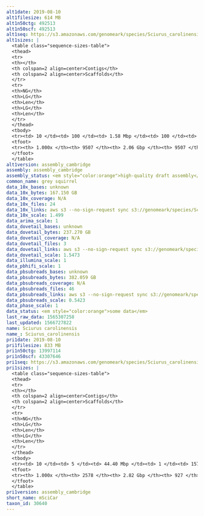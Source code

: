```yaml
---
alt1date: 2019-08-10
alt1filesize: 614 MB
alt1n50ctg: 492513
alt1n50scf: 492513
alt1seq: https://s3.amazonaws.com/genomeark/species/Sciurus_carolinensis/mSciCar1/assembly_cambridge/mSciCar1.alt.asm.20190810.fasta.gz
alt1sizes: |
  <table class="sequence-sizes-table">
  <thead>
  <tr>
  <th></th>
  <th colspan=2 align=center>Contigs</th>
  <th colspan=2 align=center>Scaffolds</th>
  </tr>
  <tr>
  <th>NG</th>
  <th>LG</th>
  <th>Len</th>
  <th>LG</th>
  <th>Len</th>
  </tr>
  </thead>
  <tbody>
  <tr><td> 10 </td><td> 100 </td><td> 1.58 Mbp </td><td> 100 </td><td> 1.58 Mbp </td></tr>  <tr><td> 20 </td><td> 253 </td><td> 1.15 Mbp </td><td> 253 </td><td> 1.15 Mbp </td></tr>  <tr><td> 30 </td><td> 455 </td><td> 0.88 Mbp </td><td> 455 </td><td> 0.88 Mbp </td></tr>  <tr><td> 40 </td><td> 725 </td><td> 0.66 Mbp </td><td> 725 </td><td> 0.66 Mbp </td></tr>  <tr style="background-color:#cccccc;"><td> 50 </td><td> 1081 </td><td> 0.49 Mbp </td><td> 1081 </td><td> 0.49 Mbp </td></tr>  <tr><td> 60 </td><td> 1579 </td><td> 0.35 Mbp </td><td> 1579 </td><td> 0.35 Mbp </td></tr>  <tr><td> 70 </td><td> 2327 </td><td> 0.22 Mbp </td><td> 2327 </td><td> 0.22 Mbp </td></tr>  <tr><td> 80 </td><td> 3508 </td><td> 0.14 Mbp </td><td> 3508 </td><td> 0.14 Mbp </td></tr>  <tr><td> 90 </td><td> 5376 </td><td> 85.91 Kbp </td><td> 5376 </td><td> 85.91 Kbp </td></tr>  <tr><td> 100 </td><td> 9506 </td><td> 1.04 Kbp </td><td> 9506 </td><td> 1.04 Kbp </td></tr>  </tbody>
  <tfoot>
  <tr><th> 1.000x </th><th> 9507 </th><th> 2.06 Gbp </th><th> 9507 </th><th> 2.06 Gbp </th></tr>
  </tfoot>
  </table>
alt1version: assembly_cambridge
assembly: assembly_cambridge
assembly_status: <em style="color:orange">high-quality draft assembly</em>
common_name: grey squirrel
data_10x_bases: unknown
data_10x_bytes: 167.150 GB
data_10x_coverage: N/A
data_10x_files: 24
data_10x_links: aws s3 --no-sign-request sync s3://genomeark/species/Sciurus_carolinensis/mSciCar1/genomic_data/10x/ .<br>
data_10x_scale: 1.499
data_arima_scale: 1
data_dovetail_bases: unknown
data_dovetail_bytes: 237.270 GB
data_dovetail_coverage: N/A
data_dovetail_files: 3
data_dovetail_links: aws s3 --no-sign-request sync s3://genomeark/species/Sciurus_carolinensis/mSciCar1/genomic_data/dovetail/ .<br>
data_dovetail_scale: 1.5473
data_illumina_scale: 1
data_pbhifi_scale: 1
data_pbsubreads_bases: unknown
data_pbsubreads_bytes: 382.059 GB
data_pbsubreads_coverage: N/A
data_pbsubreads_files: 46
data_pbsubreads_links: aws s3 --no-sign-request sync s3://genomeark/species/Sciurus_carolinensis/mSciCar1/genomic_data/pacbio/ . --exclude "*scraps.bam* --exclude "*ccs.bam*"<br>
data_pbsubreads_scale: 0.5423
data_phase_scale: 1
data_status: <em style="color:orange">some data</em>
last_raw_data: 1565307258
last_updated: 1566727822
name: Sciurus carolinensis
name_: Sciurus_carolinensis
pri1date: 2019-08-10
pri1filesize: 833 MB
pri1n50ctg: 13997114
pri1n50scf: 43307646
pri1seq: https://s3.amazonaws.com/genomeark/species/Sciurus_carolinensis/mSciCar1/assembly_cambridge/mSciCar1.pri.asm.20190810.fasta.gz
pri1sizes: |
  <table class="sequence-sizes-table">
  <thead>
  <tr>
  <th></th>
  <th colspan=2 align=center>Contigs</th>
  <th colspan=2 align=center>Scaffolds</th>
  </tr>
  <tr>
  <th>NG</th>
  <th>LG</th>
  <th>Len</th>
  <th>LG</th>
  <th>Len</th>
  </tr>
  </thead>
  <tbody>
  <tr><td> 10 </td><td> 5 </td><td> 44.40 Mbp </td><td> 1 </td><td> 157.83 Mbp </td></tr>  <tr><td> 20 </td><td> 12 </td><td> 35.14 Mbp </td><td> 3 </td><td> 107.32 Mbp </td></tr>  <tr><td> 30 </td><td> 22 </td><td> 25.19 Mbp </td><td> 7 </td><td> 83.96 Mbp </td></tr>  <tr><td> 40 </td><td> 34 </td><td> 20.21 Mbp </td><td> 10 </td><td> 70.39 Mbp </td></tr>  <tr style="background-color:#cccccc;"><td> 50 </td><td> 50 </td><td style="background-color:#88ff88;"> 14.00 Mbp </td><td> 16 </td><td style="background-color:#88ff88;"> 43.31 Mbp </td></tr>  <tr><td> 60 </td><td> 73 </td><td> 10.84 Mbp </td><td> 24 </td><td> 29.10 Mbp </td></tr>  <tr><td> 70 </td><td> 105 </td><td> 7.09 Mbp </td><td> 35 </td><td> 17.94 Mbp </td></tr>  <tr><td> 80 </td><td> 169 </td><td> 2.83 Mbp </td><td> 61 </td><td> 7.58 Mbp </td></tr>  <tr><td> 90 </td><td> 424 </td><td> 0.48 Mbp </td><td> 124 </td><td> 2.54 Mbp </td></tr>  <tr><td> 100 </td><td> 2577 </td><td> 3.80 Kbp </td><td> 926 </td><td> 10.39 Kbp </td></tr>  </tbody>
  <tfoot>
  <tr><th> 1.000x </th><th> 2578 </th><th> 2.82 Gbp </th><th> 927 </th><th> 2.82 Gbp </th></tr>
  </tfoot>
  </table>
pri1version: assembly_cambridge
short_name: mSciCar
taxon_id: 30640
---
```

